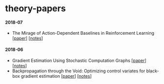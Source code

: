 # theory-papers

#### 2018-07

 - The Mirage of Action-Dependent Baselines in Reinforcement Learning [[paper](https://arxiv.org/abs/1802.10031)] [[notes](https://drive.google.com/open?id=1JVlYjjfGOnzgBRrB3vQQJBwSQteEIG7e)]

#### 2018-06

 - Gradient Estimation Using Stochastic Computation Graphs [[paper](https://arxiv.org/abs/1506.05254)] [[notes](https://drive.google.com/open?id=10JSAe40qZ6OLXc_43THiIQkO0BlewDmq)]
 - Backpropagation through the Void: Optimizing control variates for black-box gradient estimation [[paper](https://arxiv.org/abs/1711.00123)] [[notes](https://drive.google.com/open?id=1ej_hP4ZnsZ4Zw39lAW7bZEbCFhZKlgwl)]
